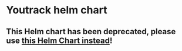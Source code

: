 # Youtrack helm chart 

## This Helm chart has been deprecated, please use [this Helm Chart instead](https://github.com/IPROVA/charts/tree/master/charts)!